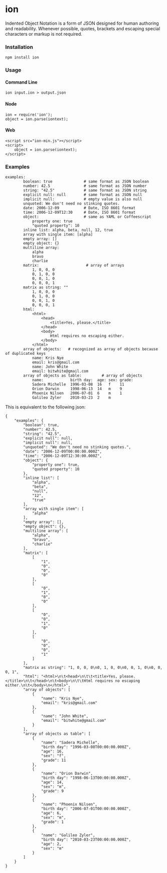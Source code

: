 ion
===

Indented Object Notation is a form of JSON designed for human authoring and readability.
Whenever possible, quotes, brackets and escaping special characters or markup is not required.

### Installation

	npm install ion

### Usage

#### Command Line

	ion input.ion > output.json

#### Node

	ion = require('ion');
	object = ion.parse(iontext);

#### Web

	<script src="ion-min.js"></script>
	<script>
		object = ion.parse(iontext);
	</script>

### Examples

	examples:
			boolean: true              # same format as JSON boolean
			number: 42.5               # same format as JSON number
			string: "42.5"             # same format as JSON string
			explicit null: null        # same format as JSON null
			implicit null:             # empty value is also null
			unquoted: We don't need no stinking quotes.
			date: 2006-12-09           # Date, ISO 8601 format
			time: 2006-12-09T12:30     # Date, ISO 8601 format
			object:                    # same as YAML or Coffeescript
				property one: true
				"quoted property": 10
			inline list: alpha, beta, null, 12, true
			array with single item: [alpha]
			empty array: []
			empty object: {}
			multiline array:
				alpha
				bravo
				charlie
			matrix:                     # array of arrays
				1, 0, 0, 0
				0, 1, 0, 0
				0, 0, 1, 0
				0, 0, 0, 1
			matrix as string: ""
				1, 0, 0, 0
				0, 1, 0, 0
				0, 0, 1, 0
				0, 0, 0, 1
			html:
				<html>
					<head>
						<title>Yes, please.</title>
					</head>
					<body>
						Html requires no escaping either.
					</body>
				</html>
			array of objects:	# recognized as array of objects because of duplicated keys
				name: Kris Nye
				email: kris@gmail.com
				name: John White
				email: bitwhite@gmail.com
			array of objects as table:         # array of objects
				name:            birth day:  age: sex: grade:
				Sadera Michelle  1996-03-08  16   f    11
				Orion Darwin     1998-06-13  14   m    9
				Phoenix Nilsen   2006-07-01  6    m    1
				Galileo Zyler    2010-03-23  2    m		

This is equivalent to the following json:

	{
	    "examples": {
	        "boolean": true,
	        "number": 42.5,
	        "string": "42.5",
	        "explicit null": null,
	        "implicit null": null,
	        "unquoted": "We don't need no stinking quotes.",
	        "date": "2006-12-09T00:00:00.000Z",
	        "time": "2006-12-09T12:30:00.000Z",
	        "object": {
	            "property one": true,
	            "quoted property": 10
	        },
	        "inline list": [
	            "alpha",
	            "beta",
	            "null",
	            "12",
	            "true"
	        ],
	        "array with single item": [
	            "alpha"
	        ],
	        "empty array": [],
	        "empty object": {},
	        "multiline array": [
	            "alpha",
	            "bravo",
	            "charlie"
	        ],
	        "matrix": [
	            [
	                "1",
	                "0",
	                "0",
	                "0"
	            ],
	            [
	                "0",
	                "1",
	                "0",
	                "0"
	            ],
	            [
	                "0",
	                "0",
	                "1",
	                "0"
	            ],
	            [
	                "0",
	                "0",
	                "0",
	                "1"
	            ]
	        ],
	        "matrix as string": "1, 0, 0, 0\n0, 1, 0, 0\n0, 0, 1, 0\n0, 0, 0, 1",
	        "html": "<html>\n\t<head>\n\t\t<title>Yes, please.</title>\n\t</head>\n\t<body>\n\t\tHtml requires no escaping either.\n\t</body>\n</html>",
	        "array of objects": [
	            {
	                "name": "Kris Nye",
	                "email": "kris@gmail.com"
	            },
	            {
	                "name": "John White",
	                "email": "bitwhite@gmail.com"
	            }
	        ],
	        "array of objects as table": [
	            {
	                "name": "Sadera Michelle",
	                "birth day": "1996-03-08T00:00:00.000Z",
	                "age": 16,
	                "sex": "f",
	                "grade": 11
	            },
	            {
	                "name": "Orion Darwin",
	                "birth day": "1998-06-13T00:00:00.000Z",
	                "age": 14,
	                "sex": "m",
	                "grade": 9
	            },
	            {
	                "name": "Phoenix Nilsen",
	                "birth day": "2006-07-01T00:00:00.000Z",
	                "age": 6,
	                "sex": "m",
	                "grade": 1
	            },
	            {
	                "name": "Galileo Zyler",
	                "birth day": "2010-03-23T00:00:00.000Z",
	                "age": 2,
	                "sex": "m"
	            }
	        ]
	    }
	}

